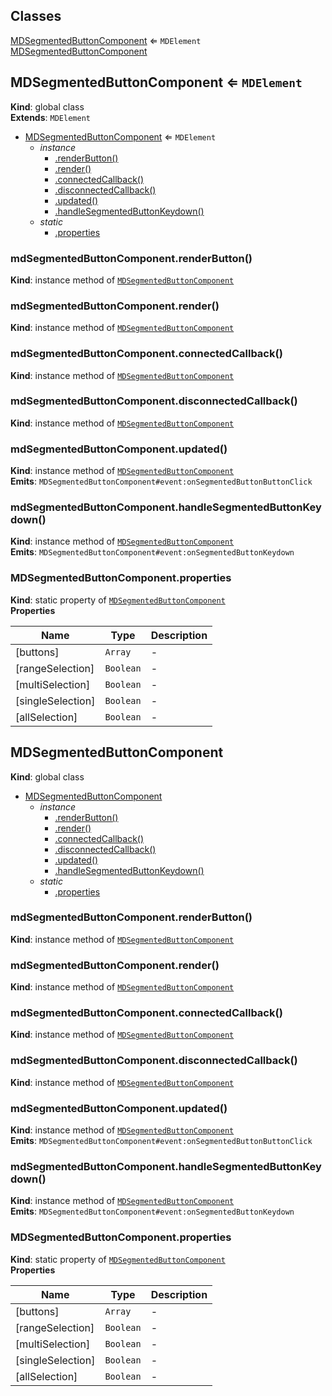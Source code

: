 ## Classes

<dl>
<dt><a href="#MDSegmentedButtonComponent">MDSegmentedButtonComponent</a> ⇐ <code>MDElement</code></dt>
<dd></dd>
<dt><a href="#MDSegmentedButtonComponent">MDSegmentedButtonComponent</a></dt>
<dd></dd>
</dl>

<a name="MDSegmentedButtonComponent"></a>

## MDSegmentedButtonComponent ⇐ <code>MDElement</code>
**Kind**: global class  
**Extends**: <code>MDElement</code>  

* [MDSegmentedButtonComponent](#MDSegmentedButtonComponent) ⇐ <code>MDElement</code>
    * _instance_
        * [.renderButton()](#MDSegmentedButtonComponent+renderButton)
        * [.render()](#MDSegmentedButtonComponent+render)
        * [.connectedCallback()](#MDSegmentedButtonComponent+connectedCallback)
        * [.disconnectedCallback()](#MDSegmentedButtonComponent+disconnectedCallback)
        * [.updated()](#MDSegmentedButtonComponent+updated)
        * [.handleSegmentedButtonKeydown()](#MDSegmentedButtonComponent+handleSegmentedButtonKeydown)
    * _static_
        * [.properties](#MDSegmentedButtonComponent.properties)

<a name="MDSegmentedButtonComponent+renderButton"></a>

### mdSegmentedButtonComponent.renderButton()
**Kind**: instance method of [<code>MDSegmentedButtonComponent</code>](#MDSegmentedButtonComponent)  
<a name="MDSegmentedButtonComponent+render"></a>

### mdSegmentedButtonComponent.render()
**Kind**: instance method of [<code>MDSegmentedButtonComponent</code>](#MDSegmentedButtonComponent)  
<a name="MDSegmentedButtonComponent+connectedCallback"></a>

### mdSegmentedButtonComponent.connectedCallback()
**Kind**: instance method of [<code>MDSegmentedButtonComponent</code>](#MDSegmentedButtonComponent)  
<a name="MDSegmentedButtonComponent+disconnectedCallback"></a>

### mdSegmentedButtonComponent.disconnectedCallback()
**Kind**: instance method of [<code>MDSegmentedButtonComponent</code>](#MDSegmentedButtonComponent)  
<a name="MDSegmentedButtonComponent+updated"></a>

### mdSegmentedButtonComponent.updated()
**Kind**: instance method of [<code>MDSegmentedButtonComponent</code>](#MDSegmentedButtonComponent)  
**Emits**: <code>MDSegmentedButtonComponent#event:onSegmentedButtonButtonClick</code>  
<a name="MDSegmentedButtonComponent+handleSegmentedButtonKeydown"></a>

### mdSegmentedButtonComponent.handleSegmentedButtonKeydown()
**Kind**: instance method of [<code>MDSegmentedButtonComponent</code>](#MDSegmentedButtonComponent)  
**Emits**: <code>MDSegmentedButtonComponent#event:onSegmentedButtonKeydown</code>  
<a name="MDSegmentedButtonComponent.properties"></a>

### MDSegmentedButtonComponent.properties
**Kind**: static property of [<code>MDSegmentedButtonComponent</code>](#MDSegmentedButtonComponent)  
**Properties**

| Name | Type | Description |
| --- | --- | --- |
| [buttons] | <code>Array</code> | - |
| [rangeSelection] | <code>Boolean</code> | - |
| [multiSelection] | <code>Boolean</code> | - |
| [singleSelection] | <code>Boolean</code> | - |
| [allSelection] | <code>Boolean</code> | - |

<a name="MDSegmentedButtonComponent"></a>

## MDSegmentedButtonComponent
**Kind**: global class  

* [MDSegmentedButtonComponent](#MDSegmentedButtonComponent)
    * _instance_
        * [.renderButton()](#MDSegmentedButtonComponent+renderButton)
        * [.render()](#MDSegmentedButtonComponent+render)
        * [.connectedCallback()](#MDSegmentedButtonComponent+connectedCallback)
        * [.disconnectedCallback()](#MDSegmentedButtonComponent+disconnectedCallback)
        * [.updated()](#MDSegmentedButtonComponent+updated)
        * [.handleSegmentedButtonKeydown()](#MDSegmentedButtonComponent+handleSegmentedButtonKeydown)
    * _static_
        * [.properties](#MDSegmentedButtonComponent.properties)

<a name="MDSegmentedButtonComponent+renderButton"></a>

### mdSegmentedButtonComponent.renderButton()
**Kind**: instance method of [<code>MDSegmentedButtonComponent</code>](#MDSegmentedButtonComponent)  
<a name="MDSegmentedButtonComponent+render"></a>

### mdSegmentedButtonComponent.render()
**Kind**: instance method of [<code>MDSegmentedButtonComponent</code>](#MDSegmentedButtonComponent)  
<a name="MDSegmentedButtonComponent+connectedCallback"></a>

### mdSegmentedButtonComponent.connectedCallback()
**Kind**: instance method of [<code>MDSegmentedButtonComponent</code>](#MDSegmentedButtonComponent)  
<a name="MDSegmentedButtonComponent+disconnectedCallback"></a>

### mdSegmentedButtonComponent.disconnectedCallback()
**Kind**: instance method of [<code>MDSegmentedButtonComponent</code>](#MDSegmentedButtonComponent)  
<a name="MDSegmentedButtonComponent+updated"></a>

### mdSegmentedButtonComponent.updated()
**Kind**: instance method of [<code>MDSegmentedButtonComponent</code>](#MDSegmentedButtonComponent)  
**Emits**: <code>MDSegmentedButtonComponent#event:onSegmentedButtonButtonClick</code>  
<a name="MDSegmentedButtonComponent+handleSegmentedButtonKeydown"></a>

### mdSegmentedButtonComponent.handleSegmentedButtonKeydown()
**Kind**: instance method of [<code>MDSegmentedButtonComponent</code>](#MDSegmentedButtonComponent)  
**Emits**: <code>MDSegmentedButtonComponent#event:onSegmentedButtonKeydown</code>  
<a name="MDSegmentedButtonComponent.properties"></a>

### MDSegmentedButtonComponent.properties
**Kind**: static property of [<code>MDSegmentedButtonComponent</code>](#MDSegmentedButtonComponent)  
**Properties**

| Name | Type | Description |
| --- | --- | --- |
| [buttons] | <code>Array</code> | - |
| [rangeSelection] | <code>Boolean</code> | - |
| [multiSelection] | <code>Boolean</code> | - |
| [singleSelection] | <code>Boolean</code> | - |
| [allSelection] | <code>Boolean</code> | - |

